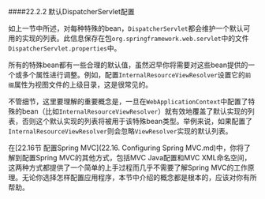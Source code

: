 ####22.2.2 默认DispatcherServlet配置

如上一节中所述，对每种特殊的bean，`DispatcherServlet`都会维护一个默认可用的实现的列表。此信息保存在包`org.springframework.web.servlet`中的文件`DispatcherServlet.properties`中。

所有的特殊bean都有一些合理的默认值，虽然迟早你将需要对这些bean提供的一个或多个属性进行调整。例如，配置`InternalResourceViewResolver`设置它的`前缀`属性为视图文件的上级目录，这是很常见的。

不管细节，这里要理解的重要概念是，一旦在`WebApplicationContext`中配置了特殊的bean（比如`InternalResourceViewResolver`）就有效地覆盖了默认实现的列表，否则这个默认实现的列表将被用于该特殊bean类型。举例来说，如果配置了`InternalResourceViewResolver`则会忽略`ViewResolver`实现的默认列表。

在[22.16节 配置Spring MVC](22.16. Configuring Spring MVC.md)中，你将了解到配置Spring MVC的其他方式，包括MVC Java配置和MVC XML命名空间，这两种方式都提供了一个简单的上手过程而几乎不需要了解Spring MVC的工作原理。无论你选择怎样配置应用程序，本节中介绍的概念都是根本的，应该对你有所帮助。

